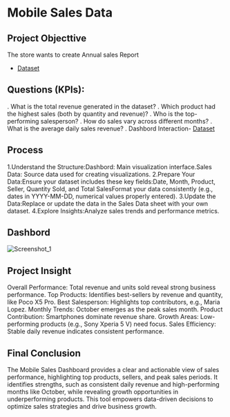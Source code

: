 # Mobile Sales Data
## Project Objecttive
The store wants to create Annual sales Report
- <a href="https://github.com/PriyankaS57/Excel-Dashbord-Project/commit/364587a15595c81f4f320744f5063eeb5a0e576d">Dataset</a>
## Questions (KPIs):
. What is the total revenue generated in the dataset?
. Which product had the highest sales (both by quantity and revenue)?
. Who is the top-performing salesperson?
. How do sales vary across different months?
. What is the average daily sales revenue?
. Dashbord Interaction- <a href="https://github.com/PriyankaS57/Excel-Dashbord-Project/commit/364587a15595c81f4f320744f5063eeb5a0e576d">Dataset</a>
## Process
1.Understand the Structure:Dashbord: Main visualization interface.Sales Data: Source data used for creating visualizations.
2.Prepare Your Data:Ensure your dataset includes these key fields:Date, Month, Product, Seller, Quantity Sold, and Total SalesFormat your data consistently (e.g., dates in YYYY-MM-DD, numerical values properly entered).
3.Update the Data:Replace or update the data in the Sales Data sheet with your own dataset.
4.Explore Insights:Analyze sales trends and performance metrics.
## Dashbord
![Screenshot_1](https://github.com/user-attachments/assets/3a7f67c3-af4b-46b1-998c-7c7ef953cdf3)
## Project Insight
Overall Performance: Total revenue and units sold reveal strong business performance.
Top Products: Identifies best-sellers by revenue and quantity, like Poco X5 Pro.
Best Salesperson: Highlights top contributors, e.g., Maria Lopez.
Monthly Trends: October emerges as the peak sales month.
Product Contribution: Smartphones dominate revenue share.
Growth Areas: Low-performing products (e.g., Sony Xperia 5 V) need focus.
Sales Efficiency: Stable daily revenue indicates consistent performance.
## Final Conclusion
The Mobile Sales Dashboard provides a clear and actionable view of sales performance, highlighting top products, sellers, and peak sales periods. It identifies strengths, such as consistent daily revenue and high-performing months like October, while revealing growth opportunities in underperforming products. This tool empowers data-driven decisions to optimize sales strategies and drive business growth.
